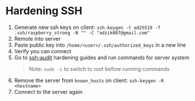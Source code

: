 # Hardening SSH

1. Generate new ssh keys on client:
   `ssh-keygen -t ed25519 -f .ssh/raspberry_strong -N "" -C "adzik007@gmail.com"`
1. Remote into server
1. Paste public key into `/home/<user>/.ssh/authorized_keys` in a new line
1. Verify you can connect
1. Go to [ssh-audit](https://www.sshaudit.com/hardening_guides.html)
   hardening guides and run commands for server system
   > Note: `sudo -i` to switch to root before running commands
1. Remove the server from `known_hosts` on client: `ssh-keygen -R <hostname>`
1. Connect to the server again
